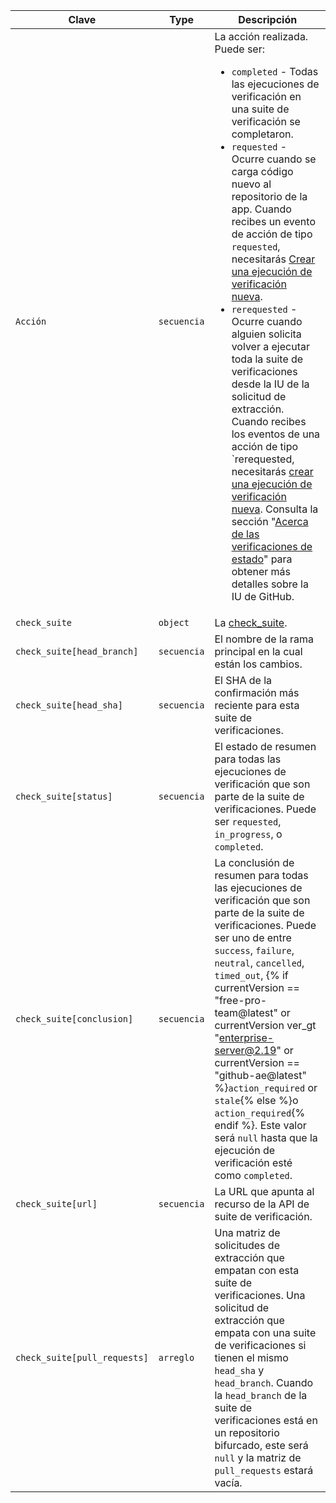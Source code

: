 | Clave                        | Type        | Descripción                                                                                                                                                                                                                                                                                                                                                                                                                                                                                               |
| ---------------------------- | ----------- | --------------------------------------------------------------------------------------------------------------------------------------------------------------------------------------------------------------------------------------------------------------------------------------------------------------------------------------------------------------------------------------------------------------------------------------------------------------------------------------------------------- |
| `Acción`                     | `secuencia` | La acción realizada. Puede ser:<ul><li>`completed` - Todas las ejecuciones de verificación en una suite de verificación se completaron.</li><li>`requested` - Ocurre cuando se carga código nuevo al repositorio de la app. Cuando recibes un evento de acción de tipo `requested`, necesitarás [Crear una ejecución de verificación nueva](/rest/reference/checks#create-a-check-run).</li><li>`rerequested` - Ocurre cuando alguien solicita volver a ejecutar toda la suite de verificaciones desde la IU de la solicitud de extracción. Cuando recibes los eventos de una acción de tipo `rerequested, necesitarás [crear una ejecución de verificación nueva](/rest/reference/checks#create-a-check-run). Consulta la sección "[Acerca de las verificaciones de estado](/articles/about-status-checks#checks)" para obtener más detalles sobre la IU de GitHub.</li></ul>                                                                                                                                                                                                                                                                                                                                                                                                                                                  |
| `check_suite`                | `object`    | La [check_suite](/rest/reference/checks#suites).                                                                                                                                                                                                                                                                                                                                                                                                                                                          |
| `check_suite[head_branch]`   | `secuencia` | El nombre de la rama principal en la cual están los cambios.                                                                                                                                                                                                                                                                                                                                                                                                                                              |
| `check_suite[head_sha]`      | `secuencia` | El SHA de la confirmación más reciente para esta suite de verificaciones.                                                                                                                                                                                                                                                                                                                                                                                                                                 |
| `check_suite[status]`        | `secuencia` | El estado de resumen para todas las ejecuciones de verificación que son parte de la suite de verificaciones. Puede ser `requested`, `in_progress`, o `completed`.                                                                                                                                                                                                                                                                                                                                         |
| `check_suite[conclusion]`    | `secuencia` | La conclusión de resumen para todas las ejecuciones de verificación que son parte de la suite de verificaciones. Puede ser uno de entre `success`, `failure`, `neutral`, `cancelled`, `timed_out`,  {% if currentVersion == "free-pro-team@latest" or currentVersion ver_gt "enterprise-server@2.19" or currentVersion == "github-ae@latest" %}`action_required` or `stale`{% else %}o `action_required`{% endif %}. Este valor será `null` hasta que la ejecución de verificación esté como `completed`. |
| `check_suite[url]`           | `secuencia` | La URL que apunta al recurso de la API de suite de verificación.                                                                                                                                                                                                                                                                                                                                                                                                                                          |
| `check_suite[pull_requests]` | `arreglo`   | Una matriz de solicitudes de extracción que empatan con esta suite de verificaciones. Una solicitud de extracción que empata con una suite de verificaciones si tienen el mismo `head_sha` y `head_branch`. Cuando la `head_branch` de la suite de verificaciones está en un repositorio bifurcado, este será `null` y la matriz de `pull_requests` estará vacía.                                                                                                                                         |
